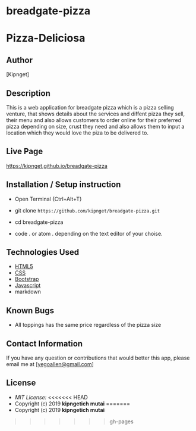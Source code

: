 # breadgate-pizza
# Pizza-Deliciosa
## Author

[Kipnget]


## Description

This is a web application for breadgate pizza which is a pizza selling venture, that shows details about the services and diffent pizza they sell, their menu and also allows customers to order online for their preferred pizza depending on size, crust they need and also allows them to input a location which they would love the piza to be delivered to. 


## Live Page 
https://kipnget.github.io/breadgate-pizza 


## Installation / Setup instruction
* Open Terminal {Ctrl+Alt+T}

* git clone ```https://github.com/kipnget/breadgate-pizza.git```

* cd breadgate-pizza

* code . or atom . depending on the text editor of your choise.

## Technologies Used

* [HTML5](https://github.com/topics/html5)
* [CSS](https://github.com/topics/css3)
* [Bootstrap](https://github.com/topics/bootstrap)
* [Javascript](https://github.com/topics/javascript)
* markdown


## Known Bugs

* All toppings has the same price regardless of the pizza size

## Contact Information 

If you have any question or contributions that would better this app, please email me at [yegoallen@gmail.com]

## License
* *MIT License:*
<<<<<<< HEAD
* Copyright (c) 2019 **kipngetich mutai**
=======
* Copyright (c) 2019 **kipngetich mutai**
>>>>>>> gh-pages
